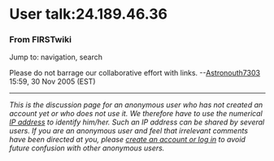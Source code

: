 # User talk:24.189.46.36

### From FIRSTwiki

Jump to: navigation, search

Please do not barrage our collaborative effort with links.
--[Astronouth7303](/index.php/User:Astronouth7303 "User:Astronouth7303" )
15:59, 30 Nov 2005 (EST)

* * *

_This is the discussion page for an anonymous user who has not created an
account yet or who does not use it. We therefore have to use the numerical [IP
address](http://www.wikipedia.org/wiki/IP_address "wikipedia:IP_address" ) to
identify him/her. Such an IP address can be shared by several users. If you
are an anonymous user and feel that irrelevant comments have been directed at
you, please [create an account or log in](/index.php/Special:Userlogin
"Special:Userlogin" ) to avoid future confusion with other anonymous users._

